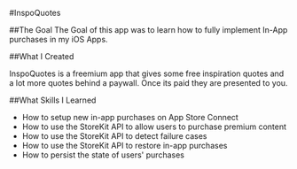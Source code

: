 #InspoQuotes

##The Goal
The Goal of this app was to learn how to fully implement In-App purchases in my iOS Apps. 

##What I Created

InspoQuotes is a freemium app that gives some free inspiration quotes and a lot more quotes behind a paywall. Once its paid they are presented to you.

##What Skills I Learned

* How to setup new in-app purchases on App Store Connect
* How to use the StoreKit API to allow users to purchase premium content
* How to use the StoreKit API to detect failure cases
* How to use the StoreKit API to restore in-app purchases
* How to persist the state of users' purchases
